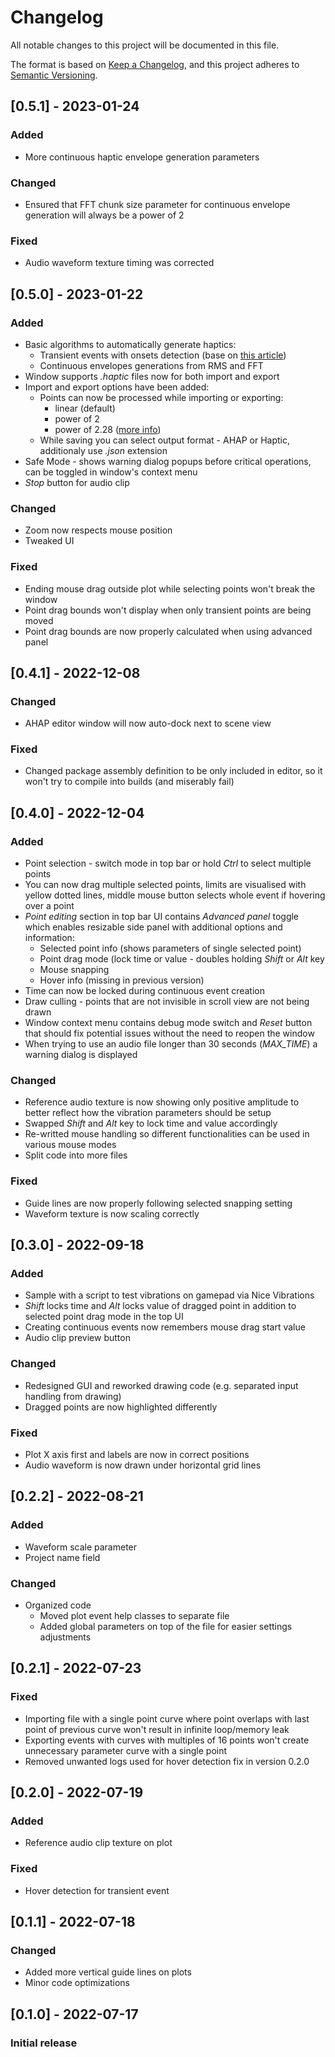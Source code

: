 # Changelog
All notable changes to this project will be documented in this file.

The format is based on [Keep a Changelog](https://keepachangelog.com/en/1.0.0/),
and this project adheres to [Semantic Versioning](https://semver.org/spec/v2.0.0.html).

## [0.5.1] - 2023-01-24
### Added
- More continuous haptic envelope generation parameters

### Changed
- Ensured that FFT chunk size parameter for continuous envelope generation will always be a power of 2

### Fixed
- Audio waveform texture timing was corrected


## [0.5.0] - 2023-01-22
### Added
- Basic algorithms to automatically generate haptics:
	- Transient events with onsets detection (base on [this article](https://medium.com/giant-scam/algorithmic-beat-mapping-in-unity-preprocessed-audio-analysis-d41c339c135a))
	- Continuous envelopes generations from RMS and FFT
- Window supports *.haptic* files now for both import and export
- Import and export options have been added:
	- Points can now be processed while importing or exporting:
		- linear (default)
		- power of 2
		- power of 2.28 ([more info](https://danielbuettner.medium.com/10-things-you-should-know-about-designing-for-apple-core-haptics-9219fdebdcaa))
	- While saving you can select output format - AHAP or Haptic, additionaly use *.json* extension
- Safe Mode - shows warning dialog popups before critical operations, can be toggled in window's context menu
- *Stop* button for audio clip

### Changed
- Zoom now respects mouse position
- Tweaked UI

### Fixed
- Ending mouse drag outside plot while selecting points won't break the window
- Point drag bounds won't display when only transient points are being moved
- Point drag bounds are now properly calculated when using advanced panel


## [0.4.1] - 2022-12-08
### Changed
- AHAP editor window will now auto-dock next to scene view

### Fixed
- Changed package assembly definition to be only included in editor, so it won't try to compile into builds (and miserably fail)


## [0.4.0] - 2022-12-04
### Added
- Point selection - switch mode in top bar or hold *Ctrl* to select multiple points
- You can now drag multiple selected points, limits are visualised with yellow dotted lines, middle mouse button selects whole event if hovering over a point
- *Point editing* section in top bar UI contains *Advanced panel* toggle which enables resizable side panel with additional options and information:
	- Selected point info (shows parameters of single selected point)
	- Point drag mode (lock time or value - doubles holding *Shift* or *Alt* key
	- Mouse snapping
	- Hover info (missing in previous version)
- Time can now be locked during continuous event creation
- Draw culling - points that are not invisible in scroll view are not being drawn
- Window context menu contains debug mode switch and *Reset* button that should fix potential issues without the need to reopen the window
- When trying to use an audio file longer than 30 seconds (*MAX_TIME*) a warning dialog is displayed

### Changed
- Reference audio texture is now showing only positive amplitude to better reflect how the vibration parameters should be setup
- Swapped *Shift* and *Alt* key to lock time and value accordingly
- Re-writted mouse handling so different functionalities can be used in various mouse modes
- Split code into more files

### Fixed
- Guide lines are now properly following selected snapping setting
- Waveform texture is now scaling correctly


## [0.3.0] - 2022-09-18
### Added
- Sample with a script to test vibrations on gamepad via Nice Vibrations
- *Shift* locks time and *Alt* locks value of dragged point in addition to selected point drag mode in the top UI
- Creating continuous events now remembers mouse drag start value
- Audio clip preview button

### Changed
- Redesigned GUI and reworked drawing code (e.g. separated input handling from drawing)
- Dragged points are now highlighted differently

### Fixed
- Plot X axis first and labels are now in correct positions
- Audio waveform is now drawn under horizontal grid lines


## [0.2.2] - 2022-08-21
### Added
- Waveform scale parameter
- Project name field

### Changed
- Organized code
  - Moved plot event help classes to separate file
  - Added global parameters on top of the file for easier settings adjustments


## [0.2.1] - 2022-07-23
### Fixed
- Importing file with a single point curve where point overlaps with last point of previous curve won't result in infinite loop/memory leak
- Exporting events with curves with multiples of 16 points won't create unnecessary parameter curve with a single point
- Removed unwanted logs used for hover detection fix in version 0.2.0


## [0.2.0] - 2022-07-19
### Added
- Reference audio clip texture on plot

### Fixed
- Hover detection for transient event


## [0.1.1] - 2022-07-18
### Changed
- Added more vertical guide lines on plots
- Minor code optimizations


## [0.1.0] - 2022-07-17
### Initial release
